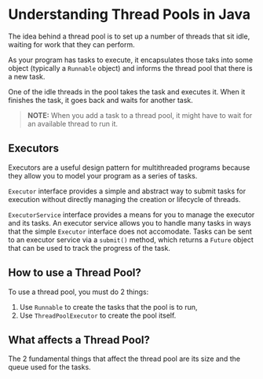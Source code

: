 # Understanding Thread Pools in Java

The idea behind a thread pool is to set up a number of threads that sit idle, waiting for work that they can perform.

As your program has tasks to execute, it encapsulates those taks into some object (typically a `Runnable` object) and informs the thread pool that there is a new task.

One of the idle threads in the pool takes the task and executes it. When it finishes the task, it goes back and waits for another task.

> **NOTE:** When you add a task to a thread pool, it might have to wait for an available thread to run it.

## Executors

Executors are a useful design pattern for multithreaded programs because they allow you to model your program as a series of tasks.

`Executor` interface provides a simple and abstract way to submit tasks for execution without directly managing the creation or lifecycle of threads.

`ExecutorService` interface provides a means for you to manage the executor and its tasks. An executor service allows you to handle many tasks in ways that the simple `Executor` interface does not accomodate. Tasks can be sent to an executor service via a `submit()` method, which returns a `Future` object that can be used to track the progress of the task.

## How to use a Thread Pool?

To use a thread pool, you must do 2 things:

1. Use `Runnable` to create the tasks that the pool is to run,
2. Use `ThreadPoolExecutor` to create the pool itself.

## What affects a Thread Pool?

The 2 fundamental things that affect the thread pool are its size and the queue used for the tasks.
